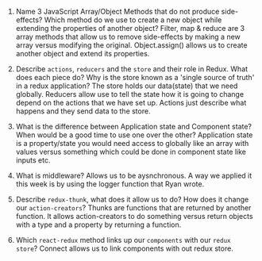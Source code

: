 1.  Name 3 JavaScript Array/Object Methods that do not produce side-effects? Which method do we use to create a new object while extending the properties of another object?
Filter, map & reduce are 3 array methods that allow us to remove side-effects by making a new array versus modifying the original. Object.assign() allows us to create another object and extend its properties.

2.  Describe `actions`, `reducers` and the `store` and their role in Redux. What does each piece do? Why is the store known as a 'single source of truth' in a redux application? The store holds our data(state) that we need globally. Reducers allow use to tell the state how it is going to change depend on the actions that we have set up. Actions just describe what happens and they send data to the store.

3.  What is the difference between Application state and Component state? When would be a good time to use one over the other? Application state is a property/state you would need access to globally like an array with values versus something which could be done in component state like inputs etc.

4.  What is middleware?
Allows us to be aysnchronous. A way we applied it this week is by using the logger function that Ryan wrote.

5.  Describe `redux-thunk`, what does it allow us to do? How does it change our `action-creators`? Thunks are functions that are returned by another function. It allows action-creators to do something versus return objects with a type and a property by returning a function.

6.  Which `react-redux` method links up our `components` with our `redux store`? Connect allows us to link components with out redux store.
